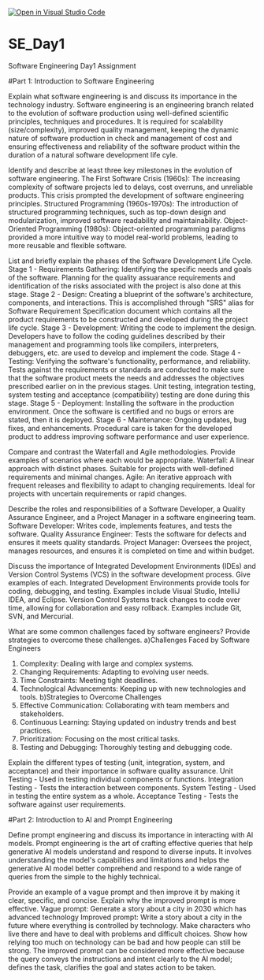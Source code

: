 [![Open in Visual Studio Code](https://classroom.github.com/assets/open-in-vscode-2e0aaae1b6195c2367325f4f02e2d04e9abb55f0b24a779b69b11b9e10269abc.svg)](https://classroom.github.com/online_ide?assignment_repo_id=15533674&assignment_repo_type=AssignmentRepo)
# SE_Day1
Software Engineering Day1 Assignment

#Part 1: Introduction to Software Engineering

Explain what software engineering is and discuss its importance in the technology industry.
Software engineering is an engineering branch related to the evolution of software production using well-defined scientific principles, techniques and procedures.
It is required for scalability (size/complexity), improved quality management, keeping the dynamic nature of software production in check and management of cost and ensuring effectiveness and reliability of the software product within the duration of a natural software development life cyle.

Identify and describe at least three key milestones in the evolution of software engineering.
The First Software Crisis (1960s): The increasing complexity of software projects led to delays, cost overruns, and unreliable products. This crisis prompted the development of software engineering principles.
Structured Programming (1960s-1970s): The introduction of structured programming techniques, such as top-down design and modularization, improved software readability and maintainability.
Object-Oriented Programming (1980s): Object-oriented programming paradigms provided a more intuitive way to model real-world problems, leading to more reusable and flexible software.

List and briefly explain the phases of the Software Development Life Cycle.
Stage 1 - Requirements Gathering: Identifying the specific needs and goals of the software. Planning for the quality assuarance requirements and identification of the risks associated with the project is also done at this stage.
Stage 2 - Design: Creating a blueprint of the software's architecture, components, and interactions. This is accomplished through "SRS" alias for Software Requirement Specification document which contains all the product requirements to be constructed and developed during the project life cycle.
Stage 3 - Development: Writing the code to implement the design. Developers have to follow the coding guidelines described by their management and programming tools like compilers, interpreters, debuggers, etc. are used to develop and implement the code.
Stage 4 - Testing: Verifying the software's functionality, performance, and reliability. Tests against the requirements or standards are conducted to make sure that the software product meets the needs and addresses the objectives prescribed earlier on in the previous stages. Unit testing, integration testing, system testing and acceptance (compatibility) testing are done during this stage. 
Stage 5 - Deployment: Installing the software in the production environment. Once the software is certified and no bugs or errors are stated, then it is deployed.
Stage 6 - Maintenance: Ongoing updates, bug fixes, and enhancements. Procedural care is taken for the developed product to address improving software performance and user experience.

Compare and contrast the Waterfall and Agile methodologies. Provide examples of scenarios where each would be appropriate.
Waterfall: A linear approach with distinct phases. Suitable for projects with well-defined requirements and minimal changes.
Agile: An iterative approach with frequent releases and flexibility to adapt to changing requirements. Ideal for projects with uncertain requirements or rapid changes.

Describe the roles and responsibilities of a Software Developer, a Quality Assurance Engineer, and a Project Manager in a software engineering team.
Software Developer: Writes code, implements features, and tests the software.
Quality Assurance Engineer: Tests the software for defects and ensures it meets quality standards.
Project Manager: Oversees the project, manages resources, and ensures it is completed on time and within budget.

Discuss the importance of Integrated Development Environments (IDEs) and Version Control Systems (VCS) in the software development process. Give examples of each.
Integrated Development Environments provide tools for coding, debugging, and testing. Examples include Visual Studio, IntelliJ IDEA, and Eclipse.
Version Control Systems track changes to code over time, allowing for collaboration and easy rollback. Examples include Git, SVN, and Mercurial.

What are some common challenges faced by software engineers? Provide strategies to overcome these challenges.
a)Challenges Faced by Software Engineers
1. Complexity: Dealing with large and complex systems.
2. Changing Requirements: Adapting to evolving user needs.
3. Time Constraints: Meeting tight deadlines.
4. Technological Advancements: Keeping up with new technologies and tools.
b)Strategies to Overcome Challenges
1. Effective Communication: Collaborating with team members and stakeholders.
2. Continuous Learning: Staying updated on industry trends and best practices.
3. Prioritization: Focusing on the most critical tasks.
4. Testing and Debugging: Thoroughly testing and debugging code.

Explain the different types of testing (unit, integration, system, and acceptance) and their importance in software quality assurance.
Unit Testing - Used in testing individual components or functions.
Integration Testing - Tests the interaction between components.
System Testing - Used in testing the entire system as a whole.
Acceptance Testing - Tests the software against user requirements.

#Part 2: Introduction to AI and Prompt Engineering


Define prompt engineering and discuss its importance in interacting with AI models.
Prompt engineering is the art of crafting effective queries that help generative AI models understand and respond to diverse inputs. It involves understanding the model's capabilities and limitations and helps the generative AI model better comprehend and respond to a wide range of queries from the simple to the highly technical.

Provide an example of a vague prompt and then improve it by making it clear, specific, and concise. Explain why the improved prompt is more effective.
Vague prompt: Generate a story about a city in 2030 which has advanced technology
Improved prompt: Write a story about a city in the future where everything is controlled by technology. Make characters who live there and have to deal with problems and difficult choices. Show how relying too much on technology can be bad and how people can still be strong.
The improved prompt can be considered more effective because the query conveys the instructions and intent clearly to the AI model; defines the task, clarifies the goal and states action to be taken.
